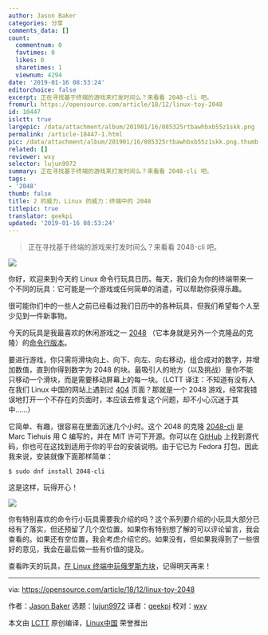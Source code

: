 ```yaml
---
author: Jason Baker
categories: 分享
comments_data: []
count:
  commentnum: 0
  favtimes: 0
  likes: 0
  sharetimes: 1
  viewnum: 4294
date: '2019-01-16 08:53:24'
editorchoice: false
excerpt: 正在寻找基于终端的游戏来打发时间么？来看看 2048-cli 吧。
fromurl: https://opensource.com/article/18/12/linux-toy-2048
id: 10447
islctt: true
largepic: /data/attachment/album/201901/16/085325rtbawhbxb55z1skk.png
permalink: /article-10447-1.html
pic: /data/attachment/album/201901/16/085325rtbawhbxb55z1skk.png.thumb.jpg
related: []
reviewer: wxy
selector: lujun9972
summary: 正在寻找基于终端的游戏来打发时间么？来看看 2048-cli 吧。
tags:
- '2048'
thumb: false
title: 2 的威力，Linux 的威力：终端中的 2048
titlepic: true
translator: geekpi
updated: '2019-01-16 08:53:24'
---
```



> 
> 正在寻找基于终端的游戏来打发时间么？来看看 2048-cli 吧。
> 
> 
> 


![](/data/attachment/album/201901/16/085325rtbawhbxb55z1skk.png)


你好，欢迎来到今天的 Linux 命令行玩具日历。每天，我们会为你的终端带来一个不同的玩具：它可能是一个游戏或任何简单的消遣，可以帮助你获得乐趣。


很可能你们中的一些人之前已经看过我们日历中的各种玩具，但我们希望每个人至少见到一件新事物。


今天的玩具是我最喜欢的休闲游戏之一 [2048](https://github.com/gabrielecirulli/2048) （它本身就是另外一个克隆品的克隆）的[命令行版本](https://github.com/tiehuis/2048-cli)。


要进行游戏，你只需将滑块向上、向下、向左、向右移动，组合成对的数字，并增加数值，直到你得到数字为 2048 的块。最吸引人的地方（以及挑战）是你不能只移动一个滑块，而是需要移动屏幕上的每一块。（LCTT 译注：不知道有没有人在我们 Linux 中国的网站上遇到过 [404](https://linux.cn/404) 页面？那就是一个 2048 游戏，经常我错误地打开一个不存在的页面时，本应该去修复这个问题，却不小心沉迷于其中……）


它简单、有趣，很容易在里面沉迷几个小时。这个 2048 的克隆 [2048-cli](https://github.com/tiehuis/2048-cli) 是 Marc Tiehuis 用 C 编写的，并在 MIT 许可下开源。你可以在 [GitHub](https://github.com/tiehuis/2048-cli) 上找到源代码，你也可在这找到适用于你的平台的安装说明。由于它已为 Fedora 打包，因此我来说，安装就像下面那样简单：



```
$ sudo dnf install 2048-cli
```

这是这样，玩得开心！


![](/data/attachment/album/201901/16/085326q344s654stst563c.gif)


你有特别喜欢的命令行小玩具需要我介绍的吗？这个系列要介绍的小玩具大部分已经有了落实，但还预留了几个空位置。如果你有特别想了解的可以评论留言，我会查看的。如果还有空位置，我会考虑介绍它的。如果没有，但如果我得到了一些很好的意见，我会在最后做一些有价值的提及。


查看昨天的玩具，[在 Linux 终端中玩俄罗斯方块](https://opensource.com/article/18/12/linux-toy-tetris)，记得明天再来！




---


via: <https://opensource.com/article/18/12/linux-toy-2048>


作者：[Jason Baker](https://opensource.com/users/jason-baker) 选题：[lujun9972](https://github.com/lujun9972) 译者：[geekpi](https://github.com/geekpi) 校对：[wxy](https://github.com/wxy)


本文由 [LCTT](https://github.com/LCTT/TranslateProject) 原创编译，[Linux中国](https://linux.cn/) 荣誉推出